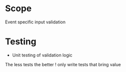 # Scope
Event specific input validation

# Testing

- Unit testing of validation logic

The less tests the better ! only write tests that bring value

